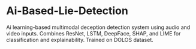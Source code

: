 # Ai-Based-Lie-Detection
Ai learning-based multimodal deception detection system using audio and video inputs. Combines ResNet, LSTM, DeepFace, SHAP, and LIME for classification and explainability. Trained on DOLOS dataset.
